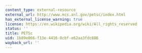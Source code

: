```yaml
---
content_type: external-resource
external_url: http://www.mcs.anl.gov/petsc/index.html
has_external_license_warning: true
license: https://en.wikipedia.org/wiki/All_rights_reserved
status: ''
title: PETSc
uid: 1b89e866-f13e-4416-8cbf-e62aa3fdc886
wayback_url: ''
---
```

